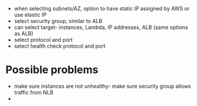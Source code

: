 - when selecting subnets/AZ, option to have static IP assigned by AWS or use elastic IP
- select security group, similar to ALB
- can select target- instances, Lambda, IP addresses, ALB (same options as ALB)
- select protocol and port
- select health check protocol and port

# Possible problems
- make sure instances are not unhealthy- make sure security group allows traffic from NLB
- 